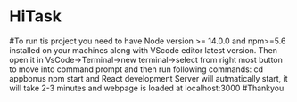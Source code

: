 # HiTask
#To run tis project  you need to have Node version >= 14.0.0 and npm>=5.6 installed on your machines along with VScode editor latest version. Then open it in VsCode->Terminal->new terminal->select from right most button to move into command prompt and then run following commands:  cd appbonus npm start  and React development Server will autmatically start, it will take 2-3 minutes and webpage is loaded at localhost:3000  #Thankyou
